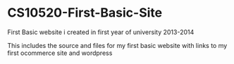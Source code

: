 CS10520-First-Basic-Site
========================

First Basic website i created in first year of university 2013-2014

This includes the source and files for my first basic website with links to my first ocommerce site and wordpress
